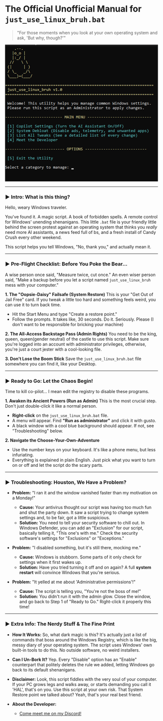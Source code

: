 # The Official Unofficial Manual for `just_use_linux_bruh.bat`

> "For those moments when you look at your own operating system and ask, 'But why, though?'"

![This is a photo of the terminal I promise](Terminal.png)

---

### **► Intro: What is this thing?**

Hello, weary Windows traveler.

You've found it. A magic script. A book of forbidden spells. A remote control for Windows' unending shenanigans. This little `.bat` file is your friendly little behind the screen protest against an operating system that thinks you *really* need more AI assistants, a news feed full of bs, and a fresh install of Candy Crush every other weekend.

This script helps you tell Windows, "No, thank you," and actually mean it.

---

### **► Pre-Flight Checklist: Before You Poke the Bear...**

A wise person once said, "Measure twice, cut once." An even wiser person said, "Make a backup before you let a script named `just_use_linux_bruh` mess with your computer."

**1. The "Oopsie-Daisy" Failsafe (System Restore)**
This is your "Get Out of Jail Free" card. If you tweak a little too hard and something feels weird, you can use it to turn back time.
* Hit the Start Menu and type "Create a restore point."
* Follow the prompts. It takes like, 30 seconds. Do it. Seriously. Please (I don't want to be responsible for bricking your machine)

**2. The All-Access Backstage Pass (Admin Rights)**
You need to be the king, queen, queen(gender neutral) of the castle to use this script. Make sure you're logged into an account with administrator privileges, otherwise, you're just a court jester with a cool-looking file.

**3. Don't Lose the Boom Stick**
Save the `just_use_linux_bruh.bat` file somewhere you can find it, like your Desktop. 

---

### **► Ready to Go: Let the Chaos Begin!**

Time to kill co-pilot... I mean edit the registry to disable these programs. 

**1. Awaken its Ancient Powers (Run as Admin)**
This is the most crucial step. Don't just double-click it like a normal person.
* **Right-click** on the `just_use_linux_bruh.bat` file.
* A menu will appear. Find **"Run as administrator"** and click it with gusto.
* A black window with a cool blue background should appear. If not, see "Troubleshooting" below.

**2. Navigate the Choose-Your-Own-Adventure**
* Use the number keys on your keyboard. It's like a phone menu, but less infuriating.
* Everything is explained in plain English. Just pick what you want to turn on or off and let the script do the scary parts.

---

### **► Troubleshooting: Houston, We Have a Problem?**

* **Problem:** "I ran it and the window vanished faster than my motivation on a Monday!"
    * **Cause:** Your antivirus thought our script was having too much fun and shut the party down. It saw a script trying to change system settings and, to be fair, got a little suspicious.
    * **Solution:** You need to tell your security software to chill out. In Windows Defender, you can add an "Exclusion" for our script, basically telling it, "This one's with me." Check the security software's settings for "Exclusions" or "Exceptions."

* **Problem:** "I disabled something, but it's still there, mocking me."
    * **Cause:** Windows is stubborn. Some parts of it only check for settings when it first wakes up.
    * **Solution:** Have you tried turning it off and on again? A full **system restart** will convince Windows that you're serious.

* **Problem:** "It yelled at me about 'Administrative permissions'!"
    * **Cause:** The script is telling you, "You're not the boss of me!"
    * **Solution:** You didn't run it with the admin glow. Close the window, and go back to Step 1 of "Ready to Go." Right-click it properly this time!

---

### **► Extra Info: The Nerdy Stuff & The Fine Print**

* **How It Works:** So, what dark magic is this? It's actually just a list of commands that boss around the Windows Registry, which is like the big, messy diary of your operating system. The script uses Windows' own built-in tools to do this. No outside software, no weird installers.

* **Can I Un-Bork It?** Yep. Every "Disable" option has an "Enable" counterpart that politely deletes the rule we added, letting Windows go back to its default shenanigans.

* **Disclaimer:** Look, this script fiddles with the very soul of your computer. If your PC grows legs and walks away, or starts demanding you call it 'HAL', that's on you. Use this script at your own risk. That System Restore point we talked about? Yeah, that's your real best friend.

* **About the Developer:**
    * [Come meet me on my Discord!](https://discord.gg/JtQ2QTfjXt)
